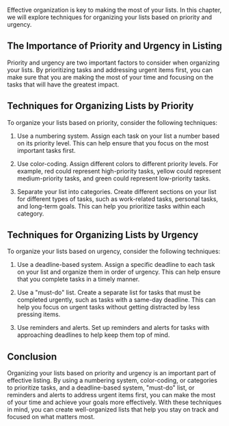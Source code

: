 
Effective organization is key to making the most of your lists. In this chapter, we will explore techniques for organizing your lists based on priority and urgency.

The Importance of Priority and Urgency in Listing
-------------------------------------------------

Priority and urgency are two important factors to consider when organizing your lists. By prioritizing tasks and addressing urgent items first, you can make sure that you are making the most of your time and focusing on the tasks that will have the greatest impact.

Techniques for Organizing Lists by Priority
-------------------------------------------

To organize your lists based on priority, consider the following techniques:

1. Use a numbering system. Assign each task on your list a number based on its priority level. This can help ensure that you focus on the most important tasks first.

2. Use color-coding. Assign different colors to different priority levels. For example, red could represent high-priority tasks, yellow could represent medium-priority tasks, and green could represent low-priority tasks.

3. Separate your list into categories. Create different sections on your list for different types of tasks, such as work-related tasks, personal tasks, and long-term goals. This can help you prioritize tasks within each category.

Techniques for Organizing Lists by Urgency
------------------------------------------

To organize your lists based on urgency, consider the following techniques:

1. Use a deadline-based system. Assign a specific deadline to each task on your list and organize them in order of urgency. This can help ensure that you complete tasks in a timely manner.

2. Use a "must-do" list. Create a separate list for tasks that must be completed urgently, such as tasks with a same-day deadline. This can help you focus on urgent tasks without getting distracted by less pressing items.

3. Use reminders and alerts. Set up reminders and alerts for tasks with approaching deadlines to help keep them top of mind.

Conclusion
----------

Organizing your lists based on priority and urgency is an important part of effective listing. By using a numbering system, color-coding, or categories to prioritize tasks, and a deadline-based system, "must-do" list, or reminders and alerts to address urgent items first, you can make the most of your time and achieve your goals more effectively. With these techniques in mind, you can create well-organized lists that help you stay on track and focused on what matters most.
